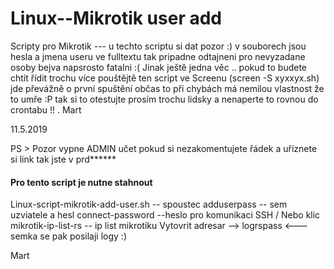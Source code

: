 # Linux--Mikrotik user add 
Scripty pro Mikrotik 
--- u techto scriptu si dat pozor :)  v souborech jsou hesla a jmena useru ve fulltextu tak  pripadne odtajneni pro nevyzadane osoby bejva napsrosto fatalni :( 
Jinak ještě jedna věc .. pokud to budete chtít řídit trochu více pouštějtě ten script ve Screenu  (screen -S xyxxyx.sh) jde převážně o první spuštění  občas to při chybách má nemilou vlastnost že to umře :P tak si to otestujte prosím trochu lidsky a nenaperte to rovnou do crontabu !! .  Mart 

11.5.2019 


PS > Pozor vypne ADMIN učet  pokud si nezakomentujete řádek a uříznete si link tak jste v prd******



#### Pro tento script je nutne stahnout ####
Linux-script-mikrotik-add-user.sh   -- spoustec
adduserpass	 --  sem uzviatele a hesl
connect-password	--heslo pro komunikaci SSH / Nebo klic 
mikrotik-ip-list-rs  -- ip list mikrotiku 
Vytovrit adresar --> logrspass   <--- semka se pak posilaji logy :) 



Mart 
